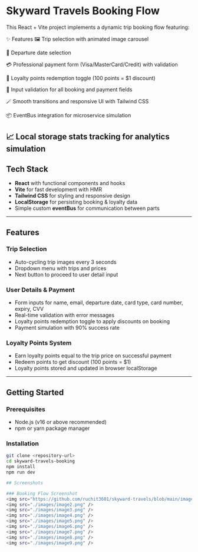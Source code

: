 # Skyward Travels Booking Flow

This React + Vite project implements a dynamic trip booking flow featuring:

✨ Features
🖼️ Trip selection with animated image carousel

📅 Departure date selection

💳 Professional payment form (Visa/MasterCard/Credit) with validation

🎁 Loyalty points redemption toggle (100 points = $1 discount)

🔐 Input validation for all booking and payment fields

🪄 Smooth transitions and responsive UI with Tailwind CSS

📦 EventBus integration for microservice simulation

📈 Local storage stats tracking for analytics simulation
---

## Tech Stack

- **React** with functional components and hooks
- **Vite** for fast development with HMR
- **Tailwind CSS** for styling and responsive design
- **LocalStorage** for persisting booking & loyalty data
- Simple custom **eventBus** for communication between parts

---

## Features

### Trip Selection

- Auto-cycling trip images every 3 seconds
- Dropdown menu with trips and prices
- Next button to proceed to user detail input

### User Details & Payment

- Form inputs for name, email, departure date, card type, card number, expiry, CVV
- Real-time validation with error messages
- Loyalty points redemption toggle to apply discounts on booking
- Payment simulation with 90% success rate

### Loyalty Points System

- Earn loyalty points equal to the trip price on successful payment
- Redeem points to get discount (100 points = $1)
- Loyalty points stored and updated in browser localStorage

---

## Getting Started

### Prerequisites

- Node.js (v16 or above recommended)
- npm or yarn package manager

### Installation

```bash
git clone <repository-url>
cd skyward-travels-booking
npm install
npm run dev

## Screenshots

### Booking Flow Screenshot
<img src="https://github.com/ruchit3601/skyward-travels/blob/main/image1.png" />
<img src="./images/image2.png" />
<img src="./images/image3.png" />
<img src="./images/image4.png" />
<img src="./images/image5.png" />
<img src="./images/image6.png" />
<img src="./images/image7.png" />
<img src="./images/image8.png" />
<img src="./images/image9.png" />
